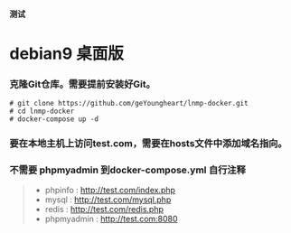 
#### 测试

# debian9 桌面版

### 克隆Git仓库。需要提前安装好Git。
```linux
# git clone https://github.com/geYoungheart/lnmp-docker.git
# cd lnmp-docker
# docker-compose up -d

```

### 要在本地主机上访问test.com，需要在hosts文件中添加域名指向。
### 不需要 phpmyadmin 到docker-compose.yml 自行注释
> * phpinfo : http://test.com/index.php
> * mysql : http://test.com/mysql.php
> * redis : http://test.com/redis.php
> * phpmyadmin : http://test.com:8080

